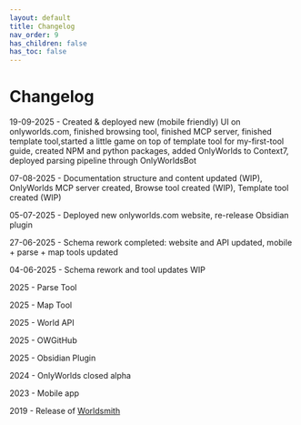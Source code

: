 ```yaml
---
layout: default
title: Changelog
nav_order: 9
has_children: false
has_toc: false
---
```


# Changelog

19-09-2025 - Created & deployed new (mobile friendly) UI on onlyworlds.com, finished browsing tool, finished MCP server, finished template tool,started a little game on top of template tool for my-first-tool guide, created NPM and python packages, added OnlyWorlds to Context7, deployed parsing pipeline through OnlyWorldsBot

07-08-2025 - Documentation structure and content updated (WIP), OnlyWorlds MCP server created, Browse tool created (WIP), Template tool created (WIP)

05-07-2025 - Deployed new onlyworlds.com website, re-release  Obsidian plugin 

27-06-2025 - Schema rework completed: website and API updated, mobile + parse + map tools updated

04-06-2025 - Schema rework and tool updates WIP

2025 - Parse Tool

2025 - Map Tool

2025 - World API

2025 - OWGitHub

2025 - Obsidian Plugin

2024 - OnlyWorlds closed alpha

2023 - Mobile app
  
2019 - Release of [Worldsmith](https://github.com/worldsmithdev/Worldsmith)